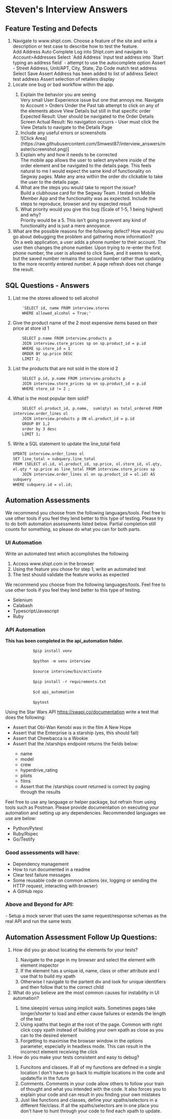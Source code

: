 <h1> Steven's Interview Answers</h1>


<h2> Feature Testing and Defects</h2>

<ol>
<li>Navigate to www.shipt.com. Choose a feature of the site and write a description or test case to describe how to test the feature.</li>
        Add Address Auto Complete
        Log into Shipt.com and navigate to Account>Addresses
        Select `Add Address`
        Input test address into `Start typing an address field` - attempt to use the autocomplete option
        Assert - Street Address, Unit/APT, City, State, Zip Code match test address
        Select Save
        Assert Address has been added to list of address
        Select test address 
        Assert selection of retailers display

<li>Locate one bug or bad workflow within the app.</li>
<ol>
<li>Explain the behavior you are seeing</li>
        Very small User Experience issue but one that annoys me. Navigate to Account > Orders
        Under the Past tab attempt to click on any of the elements above View Details but still in that specific order
        Expected Result: User should be navigated to the Order Details Screen
        Actual Result: No navigation occurrs - User must click the View Details to navigate to the Details Page
<li>Include any useful errors or screenshots</li>
        ![Click Area](https://raw.githubusercontent.com/Smwest87/interview_answers/master/screenshot.png)]
<li>Explain why and how it needs to be corrected</li>
        The mobile app allows the user to select anywhere inside of the order element and be navigated to the details page. This feels natural to me
        I would expect the same kind of functionality on Segway pages.
        Make any area within the order div clickable to take the user to the details page.
<li>What are the steps you would take to report the issue?</li>
        Build a clubhouse card for the Segway Team. I tested on Mobile Member App and the functionality was as expected.
        Include the steps to reproduce, browser and my expected result
<li>What priority would you give this bug (Scale of 1-5, 1 being highest) and why?</li>
        Priority would be a 5. This isn't going to prevent any kind of functionality and is just a mere annoyance. 
</ol>
<li>What are the possible reasons for the following defect? How would you go about debugging the problem and gathering more information?</li>
        On a web application, a user adds a phone number to their account. The user
        then changes the phone number. Upon trying to re-enter the first phone number,
        the user is allowed to click Save, and it seems to work, but the saved number
        remains the second number rather than updating to the more recently entered
        number. A page refresh does not change the result.
</ol>

<h2>SQL Questions - Answers</h2>

<ol>

<li>List me the stores allowed to sell alcohol</li>

        'SELECT id, name FROM interview.stores
        WHERE allowed_alcohol = True;'

<li>Give the product name of the 2 most expensive items based on their price at store id 1</li>

        SELECT p.name FROM interview.products p
        JOIN interview.store_prices sp on sp.product_id = p.id 
        WHERE sp.store_id = 1
        ORDER BY sp.price DESC
        LIMIT 2;

<li>List the products that are not sold in the store id 2</li>

        SELECT p.id, p.name FROM interview.products p
        JOIN interview.store_prices sp on sp.product_id = p.id
        WHERE store_id != 2 ;

<li>What is the most popular item sold?</li>

        SELECT ol.product_id, p.name,  sum(qty) as total_ordered FROM interview.order_lines ol
        JOIN interview.products p ON ol.product_id = p.id
        GROUP BY 1,2
        order by 3 desc
        LIMIT 1;

<li>Write a SQL statement to update the line_total field</li>

    UPDATE interview.order_lines ol
    SET line_total = subquery.line_total
    FROM (SELECT ol.id, ol.product_id, sp.price, ol.store_id, ol.qty, ol.qty * sp.price as line_total FROM interview.store_prices sp
		JOIN interview.order_lines ol on sp.product_id = ol.id) AS subquery
    WHERE subquery.id = ol.id;
</ol>


<h2>Automation Assessments</h2>
We recommend you choose from the following languages/tools. Feel free to use other tools if
you feel they lend better to this type of testing. Please try to do both automation assessments
listed below. Partial completion still counts for something, so please do what you can for both
parts.
<h3>UI Automation</h3>
Write an automated test which accomplishes the following
<ol>
<li>Access www.shipt.com in the browser</li>
<li>Using the feature you chose for step 1, write an automated test</li>
<li>The test should validate the feature works as expected</li>
</ol>
We recommend you choose from the following languages/tools. Feel free to use other tools if
you feel they lend better to this type of testing.
<ul>
<li>Selenium</li>
<li>Calabash</li>
<li>Typescript/Javascript</li>
<li>Ruby</li>
</ul>
<h3>API Automation</h3>
<strong>This has been completed in the api_automation folder.</strong>


                $pip install venv

                $python -m venv interview

                $source interview/bin/activate

                $pip install -r requirements.txt

                $cd api_automation

                $pytest



Using the Star Wars API https://swapi.co/documentation write a test that does the following:
<ul>
<li>Assert that Obi-Wan Kenobi was in the film A New Hope</li>
<li>Assert that the Enterprise is a starship (yes, this should fail)</li>
<li>Assert that Chewbacca is a Wookie</li>
<li>Assert that the /starships endpoint returns the fields below:</li>
<ul>
<li>name</li>
<li>model</li>
<li>crew</li>
<li>hyperdrive_rating</li>
<li>pilots</li>
<li>films</li>
<li>Assert that the /starships count returned is correct by paging through the results</li>
</ul>
</ul>

Feel free to use any language or helper package, but refrain from using tools such as Postman.
Please provide documentation on executing your automation and setting up any dependencies.
Recommended languages we use are below:
<ul>
<li>Python/Pytest</li>
<li>Ruby/Rspec</li>
<li>Go/Testify</li>
</ul>
<h3>Good assessments will have:</h3>
<ul>
<li>Dependency management</li>
<li>How to run documented in a readme</li>
<li>Clear test failure messages</li>
<li>Some reusable code on common actions (ex, logging or sending the HTTP request, interacting with browser)</li>
<li>A GitHub repo</li>
</ul>
<h3>Above and Beyond for API:</h3>
- Setup a mock server that uses the same request/response schemas as the real API and
run the same tests
<h2>Automation Assessment Follow Up Questions:</h2>
<ol>
<li>How did you go about locating the elements for your tests?</li>
<ol>
<li>Navigate to the page in my browser and select the element with element inspector</li>
<li>If the element has a unique id, name, class or other attribute and I use that to build my xpath</li>
<li>Otherwise I navigate to the partent div and look for unique identifiers and then follow that to the correct child</li>
</ol>
<li>What do you believe are the most common causes for instability in UI automation?</li>
<ol>
<li>time.sleep(n) versus using implicit waits. Sometimes pages take longer/shorter to load and either cause failures or extends the length of the test</li>
<li>Using xpaths that begin at the root of the page. Common with right click copy xpath instead of building your own xpath as close as you can to the desired element</li>
<li>Forgetting to maximise the browser window in the options parameter, especially in headless mode. This can result in the incorrect element receiving the click </li>
</ol>
<li>How do you make your tests consistent and easy to debug?</li>
<ol>
<li>Funcitons and classes. If all of my functions are defined in a single location I don't have to go back to multiple locations in the code and update/fix in the future</li>
<li>Comments. Comments in your code allow others to follow your train of thought and what you intended with the code. It also forces you to explain your code and can result in you finding your own mistakes</li>
<li>Just like functions and classes, define your xpaths/selectors in a different file/class. If all the xpaths/selectors are in one place you don't have to hunt through your code to find each xpath to update. </li>
</ol>
</ol>